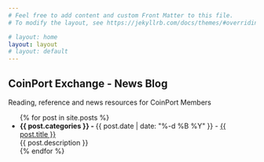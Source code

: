 ```yaml
---
# Feel free to add content and custom Front Matter to this file.
# To modify the layout, see https://jekyllrb.com/docs/themes/#overriding-theme-defaults

# layout: home
layout: layout
# layout: default
---
```


## CoinPort Exchange - News Blog

<link rel="stylesheet" href="/style.css" />

Reading, reference and news resources for CoinPort Members

<ul>
  {% for post in site.posts %}
    <li>
      <b>{{ post.categories }} - </b> {{ post.date  | date: "%-d %B %Y" }} - 
      <a href="{{ post.url }}">{{ post.title }}</a><br>
      {{ post.description }}<br>
    </li>
  {% endfor %}
</ul>

<script>
  const queryString = window.location.search;
  const urlParams = new URLSearchParams(queryString);
  const theme = urlParams.get('theme');
  const className = theme=='dark-mode'?'dark-mode':'light-mode';
  document.body.classList.toggle(className);
</script>
